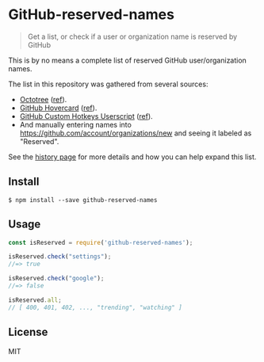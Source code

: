 # GitHub-reserved-names

> Get a list, or check if a user or organization name is reserved by GitHub

This is by no means a complete list of reserved GitHub user/organization names.

The list in this repository was gathered from several sources:

* [Octotree](https://github.com/buunguyen/octotree/) ([ref](https://github.com/buunguyen/octotree/blob/master/src/adapters/github.js#L1-L12)).
* [GitHub Hovercard](https://github.com/Justineo/github-hovercard/) ([ref](https://github.com/Justineo/github-hovercard/blob/master/src/hovercard.js#L35-L42)).
* [GitHub Custom Hotkeys Userscript](https://github.com/Mottie/GitHub-userscripts/wiki/GitHub-custom-hotkeys) ([ref](https://github.com/Mottie/GitHub-userscripts/blob/master/github-custom-hotkeys.user.js#L58-L90)).
* And manually entering names into https://github.com/account/organizations/new and seeing it labeled as "Reserved".

See the [history page](./history.md) for more details and how you can help expand this list.

## Install

```
$ npm install --save github-reserved-names
```

## Usage

```js
const isReserved = require('github-reserved-names');

isReserved.check("settings");
//=> true

isReserved.check("google");
//=> false

isReserved.all;
// [ 400, 401, 402, ..., "trending", "watching" ]
```

## License

MIT
